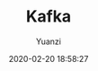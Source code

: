 ---
title: Kafka
author: Yuanzi
date: 2020-02-20 18:58:27
categories: [interview]
tags: 
visitors:
---